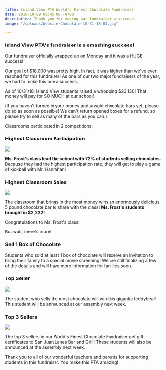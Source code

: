 ```yaml
---
title: Island View PTA World's Finest Chocolate Fundraiser
date: 2018-10-09 09:45:00 -0700
description: Thank you for making our fundraiser a success!
image: "/uploads/Website-Chocolate-10-31-18-04.jpg"

---
```

### **Island View PTA's fundraiser is a smashing success!**

Our fundraiser officially wrapped up on Monday and it was a HUGE success!

Our goal of $18,000 was pretty high. In fact, it was higher than we've ever reached for this fundraiser! As one of our two major fundraisers of the year, we had to make this one a success.

As of 10/31/18, Island View students raised a whopping $23,130! That money will pay for SO MUCH at our school!

(If you haven't turned in your money and unsold chocolate bars yet, please do so as soon as possible! We can't return opened boxes for a refund, so please try to sell as many of the bars as you can.)

Classrooms participated in 2 competitions:

### Highest Classroom Participation

![](/uploads/Website-Chocolate-10-9-18_Participation.jpg)

**Ms. Frost's class lead the school with 72% of students selling chocolates.** Because they had the highest participation rate, they will get to play a game of kickball with Mr. Hanrahan!

### Highest Classroom Sales

![](/uploads/Website-Chocolate-10-9-18_Classroom.jpg)

The classroom that brings in the most money wins an enormously delicious 5 pound chocolate bar to share with the class! **Ms. Frost's students brought in $2,222!**

Congratulations to Ms. Frost's class!

But wait, there's more!

### Sell 1 Box of Chocolate

Students who sold at least 1 box of chocolate will receive an invitation to bring their family to a special movie screening! We are still finalizing a few of the details and will have more information for families soon.

### Top Seller

![](/uploads/Website-Chocolate-10-9-18-05.jpg)

The student who sells the most chocolate will win this gigantic teddybear! This student will be announced at our assembly next week.

### Top 3 Sellers

![](/uploads/Website-Chocolate-10-9-18-06.jpg)

The top 3 sellers in our World's Finest Chocolate Fundraiser get gift certificates to San Juan Lanes Bar and Grill! These students will also be announced at the assembly next week.

Thank you to all of our wonderful teachers and parents for supporting students in this fundraiser. You make this PTA amazing!